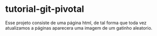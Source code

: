 # tutorial-git-pivotal

Esse projeto consiste de uma página html, de tal forma que toda vez atualizamos a páginas aparecera uma imagem de um gatinho aleatorio.